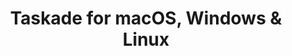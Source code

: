 ---
name: Taskade
url: 'https://taskade.com'
category: Productivity
title: 'Taskade for macOS, Windows & Linux'
key: taskade

---